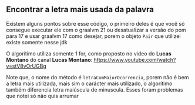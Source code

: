 ## Encontrar a letra mais usada da palavra

Existem alguns pontos sobre esse código, o primeiro deles é que você só consegue executar ele com o graalvm 21 ou desatualizar a versão do pom para 17 e usar graalvm 17 como desejar, porem o objeto `Pair` que utilizei existe somente nesse jdk

O algorítimo utiliza somente 1 for, como proposto no video do **Lucas Montano** do canal **Lucas Montano**: https://www.youtube.com/watch?v=stV8vOrUGBg

Note que, o nome do método é `letraComMaiorOcorrencia`, porem não é bem a letra mais utilizada, mais sim o carácter mais utilizado, o algorítimo também diferencia letra maiúscula de minuscula. Esses foram problemas que notei só não quis arrumar